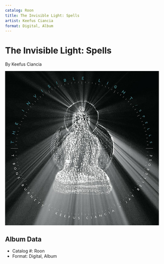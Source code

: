 ```yaml
---
catalog: Roon
title: The Invisible Light: Spells
artist: Keefus Ciancia
format: Digital, Album
---
```


# The Invisible Light: Spells

By Keefus Ciancia

![](../../assets/albumcovers/Keefus_Ciancia-The_Invisible_Light-_Spells.png)

## Album Data

- Catalog #: Roon
- Format: Digital, Album

